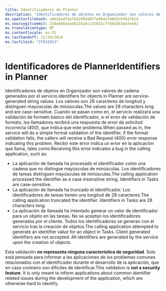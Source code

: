 ```yaml
---
title: Identificadores de Planner
description: 'Identificadores de objetos en Organizador son valores de cadena generados por el servicio. Los valores son 28 caracteres de longitud y distinguen mayúsculas de minúsculas. Cuando se pasan como en, el servicio realizará una validación de formato básico del identificador, si el error de validación de formato, los llamadores recibirá una respuesta de error de solicitud incorrecta (400), que indica que este problema. Recibir este error indica un error en la aplicación que llama, tales como:'
ms.openlocfilehash: a4b2eed7dafbd289da877ed64a74093cbf64781d
ms.sourcegitcommit: 334e84b4aed63162bcc31831cffd6d363dafee02
ms.translationtype: MT
ms.contentlocale: es-ES
ms.lasthandoff: 11/29/2018
ms.locfileid: "27031913"
---
```

# <a name="identifiers-in-planner"></a><span data-ttu-id="48c90-106">Identificadores de Planner</span><span class="sxs-lookup"><span data-stu-id="48c90-106">Identifiers in Planner</span></span>

<span data-ttu-id="48c90-107">Identificadores de objetos en Organizador son valores de cadena generados por el servicio.</span><span class="sxs-lookup"><span data-stu-id="48c90-107">Identifiers for objects in Planner are service-generated string values.</span></span> <span data-ttu-id="48c90-108">Los valores son 28 caracteres de longitud y distinguen mayúsculas de minúsculas.</span><span class="sxs-lookup"><span data-stu-id="48c90-108">The values are 28 characters long and are case-sensitive.</span></span> <span data-ttu-id="48c90-109">Cuando se pasan como en, el servicio realizará una validación de formato básico del identificador, si el error de validación de formato, los llamadores recibirá una respuesta de error de solicitud incorrecta (400), que indica que este problema.</span><span class="sxs-lookup"><span data-stu-id="48c90-109">When passed as in, the service will do a simple format validation of the identifier, if the format validation fails, the callers will receive a Bad Request (400) error response indicating this problem.</span></span> <span data-ttu-id="48c90-110">Recibir este error indica un error en la aplicación que llama, tales como:</span><span class="sxs-lookup"><span data-stu-id="48c90-110">Receiving this error indicates a bug in the calling application, such as:</span></span>

- <span data-ttu-id="48c90-p103">La aplicación de llamada ha procesado el identificador como una cadena que no distingue mayúsculas de minúsculas. Los identificadores de tareas distinguen mayúsculas de minúsculas.</span><span class="sxs-lookup"><span data-stu-id="48c90-p103">The calling application processed the identifier as a case insensitive string. Identifiers in Tasks are case-sensitive.</span></span>
- <span data-ttu-id="48c90-p104">La aplicación de llamada ha truncado el identificador. Los identificadores de tareas tienen una longitud de 28 caracteres.</span><span class="sxs-lookup"><span data-stu-id="48c90-p104">The calling application truncated the identifier. Identifiers in Tasks are 28 characters long.</span></span>
- <span data-ttu-id="48c90-p105">La aplicación de llamada ha intentado generar un valor de identificador para un objeto en las tareas. No se aceptan los identificadores generados por el cliente. Todos los identificadores se generan con el servicio tras la creación de objetos.</span><span class="sxs-lookup"><span data-stu-id="48c90-p105">The calling application attempted to generate an identifier value for an object in Tasks. Client generated identifiers are not accepted. All identifiers are generated by the service upon the creation of objects.</span></span>

<span data-ttu-id="48c90-p106">Esta validación **no representa ninguna característica de seguridad**. Solo está pensada para informar a las aplicaciones de los problemas comunes relacionados con el identificador durante el desarrollo de la aplicación, que en caso contrario son difíciles de identificar.</span><span class="sxs-lookup"><span data-stu-id="48c90-p106">This validation is **not a security feature**. It is only meant to inform applications about common identifier related issues during the development of the application, which are otherwise hard to identify.</span></span>